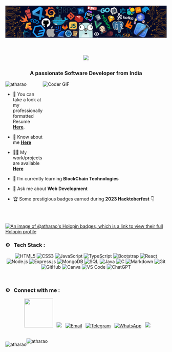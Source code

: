 ![MasterHead](https://github.com/atharao/atharao/blob/main/header.png)
<h1 align="center">
  <a href="https://git.io/typing-svg">
    <img src="https://readme-typing-svg.herokuapp.com/?lines=Hi+There!+👋;+Myself+Rao+Athar+khan!;&center=true&size=25">
  </a>
</h1>
<h3 align="center">A passionate Software Developer from India</h3>

<img align="right" alt="Coder GIF" height=287 width=387 src="https://miro.medium.com/max/1360/0*7Q3yvSIv_t0ioJ-Z.gif" />

<!-- <img align="right" alt="Coding" width="300" height="230" src="https://camo.githubusercontent.com/65de73171b032a2f5ecaaa4393f8d488cf9c85563947105f54bc7941a10f0f0b/68747470733a2f2f6d656469612e74656e6f722e636f6d2f726550446644574f33586f41414141642f6861636b696e672e676966") -->


<p align="left"> <img src="https://komarev.com/ghpvc/?username=atharao&label=Profile%20views&color=0e75b6&style=flat" alt="atharao" /> </p>

-  📝 You can take a look at my professionally formatted Resume [**Here**](https://github.com/atharao/Latex_Resume/blob/main/Resume%20pdf/Rao_Athar_khan_Resume.pdf).

-  📄 Know about me [**Here**](https://atharao.github.io/)

- 👨‍💻 My work/projects are available [**Here**](https://atharao.github.io/portfolio-website/)

- 🌱 I’m currently learning **BlockChain Technologies**

- 💬 Ask me about **Web Development**

- 🏆 Some prestigious badges earned during **2023 Hacktoberfest** 👇 

<br/><br/>

[![An image of @atharao's Holopin badges, which is a link to view their full Holopin profile](https://holopin.me/atharao)](https://holopin.io/@atharao)



### ⚙️ &nbsp; Tech Stack :

<p align="center">

  <img alt="HTML5" src="https://img.shields.io/badge/HTML5-E34F26?style=for-the-badge&logo=html5&logoColor=white" />
  <img alt="CSS3" src="https://img.shields.io/badge/CSS3-1572B6?style=for-the-badge&logo=css3&logoColor=white" />
  <img alt="JavaScript" src="https://img.shields.io/badge/JavaScript-323330?style=for-the-badge&logo=javascript&logoColor=F7DF1E" />
  <img alt="TypeScript" src="https://img.shields.io/badge/TypeScript-007ACC?style=for-the-badge&logo=typescript&logoColor=white" />
  <img alt="Bootstrap" src="https://img.shields.io/badge/Bootstrap-563D7C?style=for-the-badge&logo=bootstrap&logoColor=white" />
  <img alt="React" src="https://img.shields.io/badge/React-20232A?style=for-the-badge&logo=react&logoColor=61DAFB" />
  <img alt="Node.js" src="https://img.shields.io/badge/Node.js-339933?style=for-the-badge&logo=node.js&logoColor=white" />
  <img alt="Express.js" src="https://img.shields.io/badge/Express.js-000000?style=for-the-badge&logo=express&logoColor=white" />
  <img alt="MongoDB" src="https://img.shields.io/badge/MongoDB-47A248?style=for-the-badge&logo=mongodb&logoColor=white" />
  <img alt="SQL" src="https://img.shields.io/badge/SQL-003366?style=for-the-badge&logo=sql&logoColor=white" />
  <img alt="Java" src="https://img.shields.io/badge/Java-007396?style=for-the-badge&logo=java&logoColor=white" />
  <img alt="C" src="https://img.shields.io/badge/C-00599C?style=for-the-badge&logo=c&logoColor=white" />
  <img alt="Markdown" src="https://img.shields.io/badge/Markdown-000000?style=for-the-badge&logo=markdown&logoColor=white" />
  <img alt="Git" src="https://img.shields.io/badge/Git-F05032?style=for-the-badge&logo=git&logoColor=white" />
  <img alt="GitHub" src="https://img.shields.io/badge/GitHub-181717?style=for-the-badge&logo=github&logoColor=white" />
  <img alt="Canva" src="https://img.shields.io/badge/Canva-00C4CC?style=for-the-badge&logo=canva&logoColor=white" />
  <img alt="VS Code" src="https://img.shields.io/badge/VS_Code-007ACC?style=for-the-badge&logo=visual-studio-code&logoColor=white" />
  <img alt="ChatGPT" src="https://img.shields.io/badge/ChatGPT-FFAC45?style=for-the-badge&logo=openai&logoColor=white" />
</p><br>

###  ⚙️ &nbsp; Connect with me :

<p align="center">
&nbsp; <a href="https://twitter.com/atharao_" target="_blank" rel="noopener noreferrer"><img src="https://img.icons8.com/clouds/452/twitter-squared.png" width=90 height=90/></a>
&nbsp; <a href="https://www.linkedin.com/in/atharao/" target="_blank" rel="noopener noreferrer"><img src="https://img.icons8.com/clouds/90/4a90e2/linkedin.png"/></a>
&nbsp; <a href="mailto:raoathar.200@gmail.com"><img src="https://img.icons8.com/clouds/90/4a90e2/gmail.png" alt="Email"/></a>
&nbsp; <a href="https://t.me/atharao" target="_blank" rel="noopener noreferrer"><img src="https://img.icons8.com/clouds/90/4a90e2/telegram-app.png" alt="Telegram"/></a>
 &nbsp; <a href="https://api.whatsapp.com/send?phone=+919760087763"><img src="https://img.icons8.com/clouds/90/000000/whatsapp.png" alt="WhatsApp"/></a>
 &nbsp; <a href="https://discord.com/users/atharao" target="_blank" rel="noopener noreferrer"><img src="https://img.icons8.com/clouds/90/4a90e2/discord.png"/></a>

</p><br>
<div style="display: flex; align-items: flex-start;">
  <img align="left" src="https://github-readme-stats.vercel.app/api/top-langs?username=atharao&show_icons=true&locale=en&layout=compact" alt="atharao" style="margin-top: 10px;" />
  <img align="right" src="https://github-readme-stats.vercel.app/api?username=atharao&show_icons=true&locale=en" alt="atharao" />
</div>


